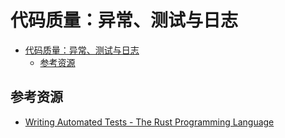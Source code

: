 # 代码质量：异常、测试与日志

<!--ts-->
* [代码质量：异常、测试与日志](#代码质量异常测试与日志)
   * [参考资源](#参考资源)

<!-- Created by https://github.com/ekalinin/github-markdown-toc -->
<!-- Added by: kuanhsiaokuo, at: Tue Jun 21 18:56:44 CST 2022 -->

<!--te-->

## 参考资源
- [Writing Automated Tests - The Rust Programming Language](https://doc.rust-lang.org/book/ch11-00-testing.html)

